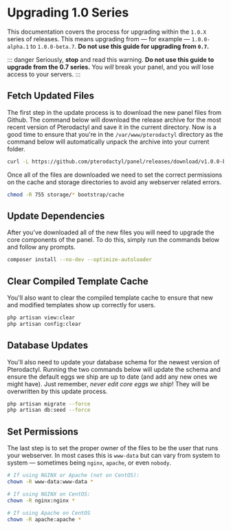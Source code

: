 # Upgrading 1.0 Series
This documentation covers the process for upgrading within the `1.0.X` series of releases. This means upgrading from
&mdash; for example &mdash; `1.0.0-alpha.1` to `1.0.0-beta.7`. **Do not use this guide for upgrading from `0.7`.**

::: danger
Seriously, **stop** and read this warning. **Do not use this guide to upgrade from the 0.7 series.** You _will_
break your panel, and you _will_ lose access to your servers.
:::

## Fetch Updated Files
The first step in the update process is to download the new panel files from Github. The command below will download
the release archive for the most recent version of Pterodactyl and save it in the current directory. Now is a good time
to ensure that you're in the `/var/www/pterodactyl` directory as the command below will automatically unpack the archive
into your current folder.

``` bash
curl -L https://github.com/pterodactyl/panel/releases/download/v1.0.0-beta.7/panel.tar.gz | tar -xzv
```

Once all of the files are downloaded we need to set the correct permissions on the cache and storage directories to avoid
any webserver related errors.

``` bash
chmod -R 755 storage/* bootstrap/cache
```

## Update Dependencies
After you've downloaded all of the new files you will need to upgrade the core components of the panel. To do this,
simply run the commands below and follow any prompts.

``` bash
composer install --no-dev --optimize-autoloader
```

## Clear Compiled Template Cache
You'll also want to clear the compiled template cache to ensure that new and modified templates show up correctly for
users.

``` bash
php artisan view:clear
php artisan config:clear
```

## Database Updates
You'll also need to update your database schema for the newest version of Pterodactyl. Running the two commands below
will update the schema and ensure the default eggs we ship are up to date (and add any new ones we might have). Just
remember, _never edit core eggs we ship_! They will be overwritten by this update process.
``` bash
php artisan migrate --force
php artisan db:seed --force
```

## Set Permissions
The last step is to set the proper owner of the files to be the user that runs your webserver. In most cases this
is `www-data` but can vary from system to system &mdash; sometimes being `nginx`, `apache`, or even `nobody`.

``` bash
# If using NGINX or Apache (not on CentOS):
chown -R www-data:www-data * 

# If using NGINX on CentOS:
chown -R nginx:nginx *

# If using Apache on CentOS
chown -R apache:apache *
```
